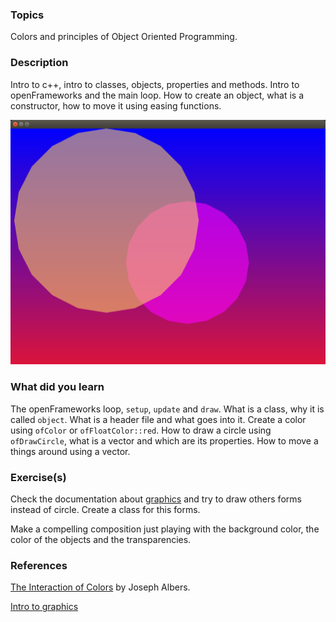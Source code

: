 ### Topics
Colors and principles of Object Oriented Programming.

### Description
Intro to c++, intro to classes, objects, properties and methods. Intro to openFrameworks and the main loop. How to create an object, what is a constructor, how to move it using easing functions.


![img](bin/data/screenshot.png)

### What did you learn
The openFrameworks loop, `setup`, `update` and `draw`. What is a class, why it is called `object`. What is a header file and what goes into it.
Create a color using `ofColor` or `ofFloatColor::red`. How to draw a circle using `ofDrawCircle`, what is a vector and which are its properties. How to move a things around using a vector.

### Exercise(s)
Check the documentation about [graphics](https://openframeworks.cc/documentation/graphics/) and try to draw others forms instead of circle. Create a class for this forms.

Make a compelling composition just playing with the background color, the color of the objects and the transparencies.


### References
[The Interaction of Colors](https://www.goodreads.com/book/show/111113.Interaction_of_Color) by Joseph Albers.

[Intro to graphics](https://openframeworks.cc/ofBook/chapters/intro_to_graphics.html)
